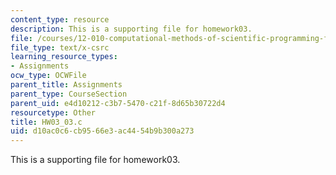 ```yaml
---
content_type: resource
description: This is a supporting file for homework03.
file: /courses/12-010-computational-methods-of-scientific-programming-fall-2011/d10ac0c6cb9566e3ac4454b9b300a273_HW03_03.c
file_type: text/x-csrc
learning_resource_types:
- Assignments
ocw_type: OCWFile
parent_title: Assignments
parent_type: CourseSection
parent_uid: e4d10212-c3b7-5470-c21f-8d65b30722d4
resourcetype: Other
title: HW03_03.c
uid: d10ac0c6-cb95-66e3-ac44-54b9b300a273
---
```

This is a supporting file for homework03.

